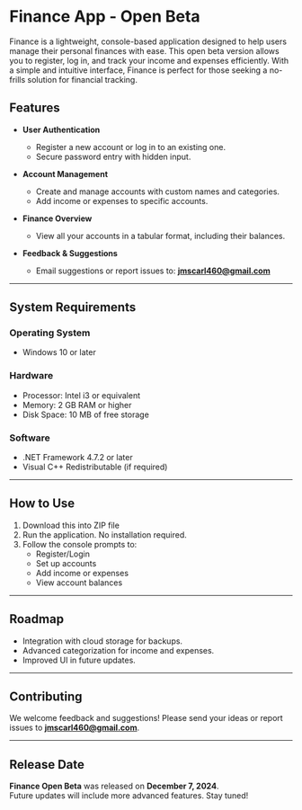 # Finance App - Open Beta

Finance is a lightweight, console-based application designed to help users manage their personal finances with ease. This open beta version allows you to register, log in, and track your income and expenses efficiently. With a simple and intuitive interface, Finance is perfect for those seeking a no-frills solution for financial tracking.

## Features

- **User Authentication**  
  - Register a new account or log in to an existing one.  
  - Secure password entry with hidden input.  

- **Account Management**  
  - Create and manage accounts with custom names and categories.  
  - Add income or expenses to specific accounts.  

- **Finance Overview**  
  - View all your accounts in a tabular format, including their balances.  

- **Feedback & Suggestions**  
  - Email suggestions or report issues to: **jmscarl460@gmail.com**

---

## System Requirements

### Operating System  
- Windows 10 or later  

### Hardware  
- Processor: Intel i3 or equivalent  
- Memory: 2 GB RAM or higher  
- Disk Space: 10 MB of free storage  

### Software  
- .NET Framework 4.7.2 or later  
- Visual C++ Redistributable (if required)  

---

## How to Use

1. Download this into ZIP file
2. Run the application. No installation required.  
3. Follow the console prompts to:  
   - Register/Login  
   - Set up accounts  
   - Add income or expenses  
   - View account balances  

---

## Roadmap

- Integration with cloud storage for backups.  
- Advanced categorization for income and expenses.  
- Improved UI in future updates.  

---

## Contributing

We welcome feedback and suggestions! Please send your ideas or report issues to **jmscarl460@gmail.com**.  

---

## Release Date

**Finance Open Beta** was released on **December 7, 2024**.  
Future updates will include more advanced features. Stay tuned!  
